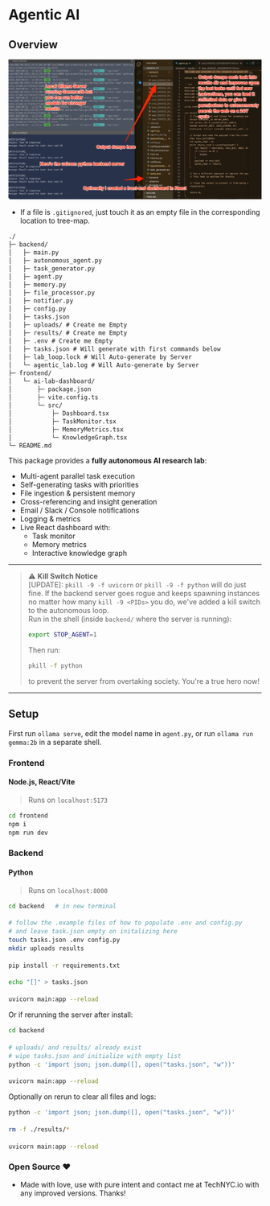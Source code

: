 # Agentic AI

## Overview

![runtime_image_here](runtime.png)

- If a file is `.gitignored`, just touch it as an empty file in the corresponding location to tree-map.

```
./
├─ backend/
│   ├─ main.py
│   ├─ autonomous_agent.py
│   ├─ task_generator.py
│   ├─ agent.py
│   ├─ memory.py
│   ├─ file_processor.py
│   ├─ notifier.py
│   ├─ config.py
│   ├─ tasks.json
│   ├─ uploads/ # Create me Empty
│   ├─ results/ # Create me Empty
│   ├─ .env # Create me Empty
│   ├─ tasks.json # Will generate with first commands below
│   ├─ lab_loop.lock # Will Auto-generate by Server
│   └─ agentic_lab.log # Will Auto-generate by Server
├─ frontend/
│   └─ ai-lab-dashboard/
│       ├─ package.json
│       ├─ vite.config.ts
│       └─ src/
│           ├─ Dashboard.tsx
│           ├─ TaskMonitor.tsx
│           ├─ MemoryMetrics.tsx
│           └─ KnowledgeGraph.tsx
└─ README.md
```

This package provides a **fully autonomous AI research lab**:

- Multi-agent parallel task execution
- Self-generating tasks with priorities
- File ingestion & persistent memory
- Cross-referencing and insight generation
- Email / Slack / Console notifications
- Logging & metrics
- Live React dashboard with:
  - Task monitor
  - Memory metrics
  - Interactive knowledge graph

---

> ⚠️ **Kill Switch Notice**  
> [UPDATE\]: `pkill -9 -f uvicorn` or `pkill -9 -f python` will do just fine.
> If the backend server goes rogue and keeps spawning instances no matter how many `kill -9 <PIDs>` you do, we've added a kill switch to the autonomous loop.  
> Run in the shell (inside `backend/` where the server is running):
>
> ```bash
> export STOP_AGENT=1
> ```
>
> Then run:
>
> ```bash
> pkill -f python
> ```
>
> to prevent the server from overtaking society. You're a true hero now!

---

## Setup

First run `ollama serve`, edit the model name in `agent.py`, or run `ollama run gemma:2b` in a separate shell.

### Frontend

#### Node.js, React/Vite

> Runs on `localhost:5173`

```bash
cd frontend
npm i
npm run dev
```

### Backend

#### Python

> Runs on `localhost:8000`

```bash
cd backend   # in new terminal

# follow the .example files of how to populate .env and config.py
# and leave task.json empty on initalizing here
touch tasks.json .env config.py
mkdir uploads results

pip install -r requirements.txt

echo "[]" > tasks.json

uvicorn main:app --reload
```

Or if rerunning the server after install:

```bash
cd backend

# uploads/ and results/ already exist
# wipe tasks.json and initialize with empty list
python -c 'import json; json.dump([], open("tasks.json", "w"))'

uvicorn main:app --reload
```

Optionally on rerun to clear all files and logs:

```bash
python -c 'import json; json.dump([], open("tasks.json", "w"))'

rm -f ./results/*

uvicorn main:app --reload
```

### Open Source ❤️

- Made with love, use with pure intent and contact me at TechNYC.io with any improved versions. Thanks!
